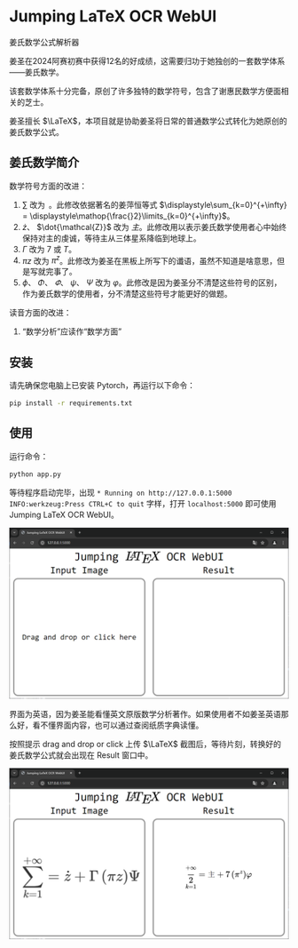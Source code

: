 # Jumping LaTeX OCR WebUI

姜氏数学公式解析器

姜圣在2024阿赛初赛中获得12名的好成绩，这需要归功于她独创的一套数学体系——姜氏数学。

该套数学体系十分完备，原创了许多独特的数学符号，包含了谢惠民数学方便面相关的芝士。

姜圣擅长 $\LaTeX$，本项目就是协助姜圣将日常的普通数学公式转化为她原创的姜氏数学公式。

## 姜氏数学简介

数学符号方面的改进：

1. $\sum$ 改为 $\mathop{\frac{}2}$。此修改依据著名的姜萍恒等式 $\displaystyle\sum_{k=0}^{+\infty} = \displaystyle\mathop{\frac{}2}\limits_{k=0}^{+\infty}$。
2. $\dot z$、 $\dot{\mathcal{Z}}$ 改为 $主$。此修改用以表示姜氏数学使用者心中始终保持对主的虔诚，等待主从三体星系降临到地球上。
3. $\Gamma$ 改为 $7$ 或 $T$。
4. $\pi z$ 改为 $\pi^z$。此修改为姜圣在黑板上所写下的谶语，虽然不知道是啥意思，但是写就完事了。
5. $\phi$、 $\Phi$、 $\varPhi$、 $\psi$、 $\Psi$ 改为 $\varphi$。此修改是因为姜圣分不清楚这些符号的区别，作为姜氏数学的使用者，分不清楚这些符号才能更好的做题。


读音方面的改进：

1. “数学分析”应读作“数学方面”


## 安装

请先确保您电脑上已安装 Pytorch，再运行以下命令：

```bash
pip install -r requirements.txt
```

## 使用

运行命令：

```bash
python app.py
```

等待程序启动完毕，出现 `* Running on http://127.0.0.1:5000 INFO:werkzeug:Press CTRL+C to quit` 字样，打开 `localhost:5000` 即可使用 Jumping LaTeX OCR WebUI。

![](./assets/interface.png)

界面为英语，因为姜圣能看懂英文原版数学分析著作。如果使用者不如姜圣英语那么好，看不懂界面内容，也可以通过查阅纸质字典读懂。


按照提示 drag and drop or click 上传 $\LaTeX$ 截图后，等待片刻，转换好的姜氏数学公式就会出现在 Result 窗口中。

![](./assets/example1.png)